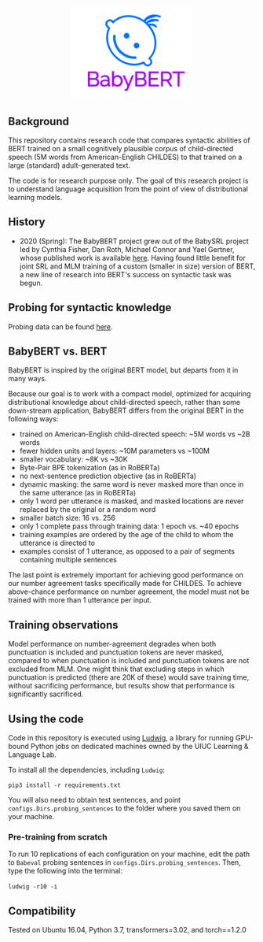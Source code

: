 <div align="center">
 <img src="images/logo.png" width="250"> 
</div>

## Background

This repository contains research code that compares syntactic abilities of BERT trained on 
a small cognitively plausible corpus of child-directed speech (5M words from American-English CHILDES) 
to that trained on a large (standard) adult-generated text.

The code is for research purpose only. 
The goal of this research project is to understand language acquisition from the point of view of distributional learning models.

## History

- 2020 (Spring): The BabyBERT project grew out of the BabySRL project led by Cynthia Fisher, Dan Roth, Michael Connor and Yael Gertner, 
whose published work is available [here](https://www.aclweb.org/anthology/W08-2111/). 
Having found little benefit for joint SRL and MLM training of a custom (smaller in size) version of BERT,
 a new line of research into BERT's success on syntactic task was begun. 
 
## Probing for syntactic knowledge

Probing data can be found [here](https://github.com/phueb/Babeval). 


## BabyBERT vs. BERT
 
BabyBERT is inspired by the original BERT model, but departs from it in many ways.
 
Because our goal is to work with a compact model, optimized for acquiring distributional knowledge about child-directed speech,
 rather than some down-stream application, BabyBERT differs from the original BERT in the following ways:
 
- trained on American-English child-directed speech: ~5M words vs ~2B words 
- fewer hidden units and layers: ~10M parameters vs ~100M
- smaller vocabulary: ~8K vs ~30K
- Byte-Pair BPE tokenization (as in RoBERTa)
- no next-sentence prediction objective (as in RoBERTa)
- dynamic masking: the same word is never masked more than once in the same utterance (as in RoBERTa)
- only 1 word per utterance is masked, and masked locations are never replaced by the original or a random word
- smaller batch size: 16 vs. 256
- only 1 complete pass through training data: 1 epoch vs. ~40 epochs
- training examples are ordered by the age of the child to whom the utterance is directed to
- examples consist of 1 utterance, as opposed to a pair of segments containing multiple sentences

The last point is extremely important for achieving good performance on our number agreement tasks specifically made for CHILDES.
To achieve above-chance performance on number agreement, the model must not be trained with more than 1 utterance per input.

## Training observations

Model performance on number-agreement degrades when both punctuation is included and punctuation tokens are never masked, 
compared to when punctuation is included and punctuation tokens are not excluded from MLM.
One might think that excluding steps in which punctuation is predicted (there are 20K of these) would save training time,
 without sacrificing performance, but results show that performance is significantly sacrificed. 

## Using the code

Code in this repository is executed using [Ludwig](https://github.com/phueb/Ludwig),
 a library for running GPU-bound Python jobs on dedicated machines owned by the UIUC Learning & Language Lab.

To install all the dependencies, including `Ludwig`:

```python3
pip3 install -r requirements.txt
```
 
You will also need to obtain test sentences,
 and point `configs.Dirs.probing_sentences` to the folder where you saved them on your machine.

### Pre-training from scratch

To run 10 replications of each configuration on your machine,
 edit the path to `Babeval` probing sentences in `configs.Dirs.probing_sentences`. 
Then, type the following into the terminal:

`ludwig -r10 -i`

## Compatibility

Tested on Ubuntu 16.04, Python 3.7, transformers=3.02, and torch==1.2.0
